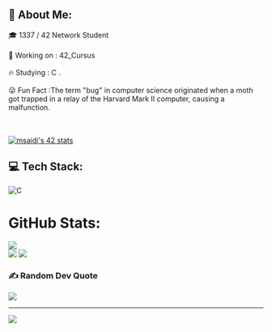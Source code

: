 ## 💫 About Me:
🎓 1337 / 42 Network Student 
<br><br>
🏹 Working on : 42_Cursus
<br><br>
🔥 Studying : C .
<br><br>
😜 Fun Fact :The term "bug" in computer science originated when a moth got trapped in a relay of the Harvard Mark II computer, causing a malfunction.

<br><br>
[![msaidi's 42 stats](https://badge.mediaplus.ma/black/msaidi)](https://github.com/msaidi/badge42)



## 💻 Tech Stack:
![C](https://img.shields.io/badge/c-%2300599C.svg?style=for-the-badge&logo=c&logoColor=white)
#  GitHub Stats:
![](https://github-readme-streak-stats.herokuapp.com/?user=msaidi01&theme=dark&hide_border=false)<br/>
![](https://github-readme-stats.vercel.app/api/top-langs/?username=msaidi01&theme=dark&hide_border=false&include_all_commits=false&count_private=false&layout=compact)
![](https://wakatime.com/share/@c1e2ddc0-ee12-4067-9e18-222067de408c/85d56e74-dbd0-47c9-b382-cadccefa2d51.svg)

### ✍️ Random Dev Quote
![](https://quotes-github-readme.vercel.app/api?type=horizontal&theme=radical)


---
[![](https://visitcount.itsvg.in/api?id=msaidi01&icon=0&color=0)](https://visitcount.itsvg.in)
